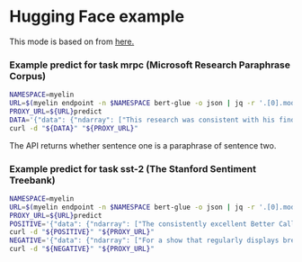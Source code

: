 # Hugging Face example

This mode is based on from [here.](https://github.com/huggingface/transformers/blob/master/examples/run_tf_glue.py)

### Example predict for task mrpc (Microsoft Research Paraphrase Corpus)

```bash
NAMESPACE=myelin
URL=$(myelin endpoint -n $NAMESPACE bert-glue -o json | jq -r '.[0].modelStable.publicUrl')
PROXY_URL=${URL}predict
DATA='{"data": {"ndarray": ["This research was consistent with his findings.", "His findings were compatible with this research."]}}'
curl -d "${DATA}" "${PROXY_URL}"
```

The API returns whether sentence one is a paraphrase of sentence two.

### Example predict for task sst-2 (The Stanford Sentiment Treebank)

```bash
NAMESPACE=myelin
URL=$(myelin endpoint -n $NAMESPACE bert-glue -o json | jq -r '.[0].modelStable.publicUrl')
PROXY_URL=${URL}predict
POSITIVE='{"data": {"ndarray": ["The consistently excellent Better Call Saul still has a little too much filler, but the series remains a worthy follow-up to Breaking Bad, and Magic Man points to this penultimate season setting the stage for a must-see final two years."]}}'
curl -d "${POSITIVE}" "${PROXY_URL}"
NEGATIVE='{"data": {"ndarray": ["For a show that regularly displays breathtaking technical mastery, and pairs it with so many compelling, laudable performances, there is an inescapable feeling of emptiness accompanying every shocking death or big plot reveal on Westworld."]}}'
curl -d "${NEGATIVE}" "${PROXY_URL}"
```